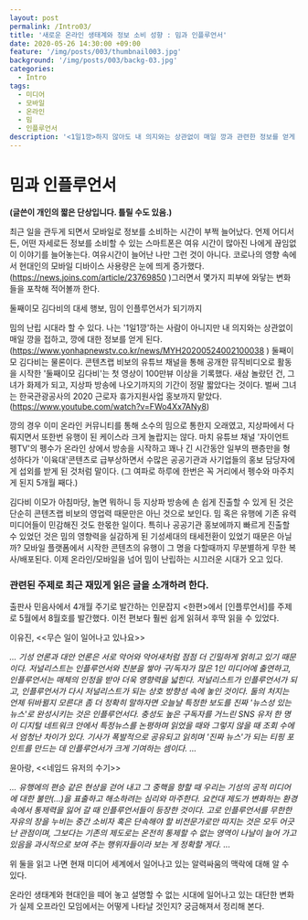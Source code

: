 ```yaml
---
layout: post
permalink: /Intro03/
title: '새로운 온라인 생태계와 정보 소비 성향 : 밈과 인플루언서'
date: 2020-05-26 14:30:00 +09:00
feature: '/img/posts/003/thumbnail003.jpg'
background: '/img/posts/003/backg-03.jpg'
categories:
  - Intro
tags:
  - 미디어
  - 모바일
  - 온라인
  - 밈
  - 인플루언서
description: '<1일1깡>하지 않아도 내 의지와는 상관없이 매일 깡과 관련한 정보를 얻게 된다. 유행에 점점 초점이 맞춰지는 온라인 생태계에 대한 글들을 소개합니다. '
---
```


# 밈과 인플루언서

**(글쓴이 개인의 짧은 단상입니다. 틀릴 수도 있음.)**

최근 일을 관두게 되면서 모바일로 정보를 소비하는 시간이 부쩍 늘어났다. 언제 어디서든, 어떤 자세로든 정보를 소비할 수 있는 스마트폰은 여유 시간이 많아진 나에게 끊임없이 이야기를 늘어놓는다. 여유시간이 늘어난 나만 그런 것이 아니다. 코로나의 영향 속에서 현대인의 모바일 디바이스 사용량은 눈에 띄게 증가했다. (<https://news.joins.com/article/23769850> )그러면서 몇가지 피부에 와닿는 변화들을 포착해 적어볼까 한다.

둘째이모 김다비의 대세 행보, 밈이 인플루언서가 되기까지

밈의 난립 시대라 할 수 있다. 나는 '1일1깡'하는 사람이 아니지만 내 의지와는 상관없이 매일 깡을 접하고, 깡에 대한 정보를 얻게 된다. (<https://www.yonhapnewstv.co.kr/news/MYH20200524002100038> ) 둘째이모 김다비는 물론이다. 콘텐츠랩 비보의 유튜브 채널을 통해 공개한 뮤직비디오로 활동을 시작한 '둘째이모 김다비'는  첫 영상이 100만뷰 이상을 기록했다. 새삼 놀랐던 건, 그녀가 화제가 되고, 지상파 방송에 나오기까지의 기간이 정말 짧았다는 것이다. 벌써 그녀는 한국관광공사의 2020 근로자 휴가지원사업 홍보까지 맡았다.(https://www.youtube.com/watch?v=FWo4Xx7ANy8)

깡의 경우 이미 온라인 커뮤니티를 통해 소수의 밈으로 통한지 오래였고, 지상파에서 다뤄지면서 또한번 유행이 된 케이스라 크게 놀랍지는 않다. 마치 유튜브 채널 '자이언트 펭TV'의 펭수가 온라인 상에서 방송을 시작하고 꽤나 긴 시간동안 일부의 팬층만을 형성하다가 '이육대'콘텐츠로 급부상하면서 수많은 공공기관과 사기업들의 홍보 담당자에게 섭외를 받게 된 것처럼 말이다. (그 여파로 하루에 한번은 꼭 거리에서 펭수와 마주치게 된지 5개월 째다.)

김다비 이모가 아침마당, 놀면 뭐하니 등 지상파 방송에 손 쉽게 진출할 수 있게 된 것은 단순히 콘텐츠랩 비보의 영업력 때문만은 아닌 것으로 보인다. 밈 혹은 유행에 기존 유력 미디어들이 민감해진 것도 한몫한 일이다. 특히나 공공기관 홍보에까지 빠르게 진출할 수 있었던 것은 밈의 영향력을 실감하게 된 기성세대의 태세전환이 있었기 때문은 아닐까? 모바일 플랫폼에서 시작한 콘텐츠의 유행이 그 명을 다할때까지 무분별하게 무한 복사/배포된다. 이제 온라인/모바일을 넘어 밈이 난립하는 시끄러운 시대가 오고 있다.



### 관련된 주제로 최근 재밌게 읽은 글을 소개하려 한다.



출판사 민음사에서 4개월 주기로 발간하는 인문잡지 <한편>에서 [인플루언서]를 주제로 5월에서 8월호를 발간했다. 이전 편보다 훨씬 쉽게 읽혀서 후딱 읽을 수 있었다.



이유진, <<무슨 일이 일어나고 있나요>>

 _... 기성 언론과 대안 언론은 서로 악어와 악어새처럼 점점 더 긴밀하게 얽히고 있기 때문이다. 저널리스트는  인플루언서와 친분을 쌓아 구/독자가 많은 1인 미디어에 출연하고, 인플루언서는 매체의 인정을 받아 더욱 영향력을 넓힌다. 저널리스트가 인플루언서가 되고, 인플루언서가 다시 저널리스트가 되는 상호 방향성 속에 놓인 것이다. 둘의 처지는 언제 뒤바뀔지 모른다! 좀 더 정확히 말하자면 오늘날 특정한 보도를 진짜 '뉴스성 있는 뉴스'로 완성시키는 것은 인플루언서다. 충성도 높은 구독자를 거느린 SNS 유저 한 명이 디지털 네트워크 안에서 특정뉴스를 논평하며 읽었을 때와 그렇지 않을 때 조회 수에서 엄청난 차이가 있다. 기사가 폭발적으로 공유되고 읽히며 '진짜 뉴스'가 되는 티핑 포인트를 만드는 데 인플루언서가 크게 기여하는 셈이다. ..._



윤아랑, <<네임드 유저의 수기>>

_... 유행에의 편승 같은 현상을 걷어 내고 그 중핵을 향할 때 우리는 기성의 공적 미디어에 대한 불만(...)을 표출하고 해소하려는 심리와 마주한다. 요컨대 제도가 변화하는 환경 속에서 통제력을 잃어 갈 때 인플루언서들이 등장한 것이다. 고로 인플루언서를 무한한 자유의 장을 누비는 중간 소비자 혹은 단속해야 할 비전문가로만 따지는 것은 모두 어긋난 관점이며, 그보다는 기존의 제도로는 온전히 통제할 수 없는 영역이 나날이 늘어 가고 있음을 과시적으로 보여 주는 행위자들이라 보는 게 정확할 게다. ..._



위 둘을 읽고 나면 현재 미디어 세계에서 일어나고 있는 알력싸움의 맥락에 대해 알 수 있다.

온라인 생태계와 현대인을 떼어 놓고 설명할 수 없는 시대에 일어나고 있는 대단한 변화가 실제 오프라인 모임에서는 어떻게 나타날 것인지? 궁금해져서 정리해 본다.
